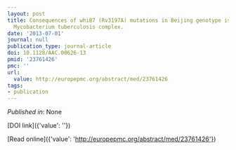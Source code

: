 ```yaml
---
layout: post
title: Consequences of whiB7 (Rv3197A) mutations in Beijing genotype isolates of the
  Mycobacterium tuberculosis complex.
date: '2013-07-01'
journal: null
publication_type: journal-article
doi: 10.1128/AAC.00626-13
pmid: '23761426'
pmc: ''
url:
  value: http://europepmc.org/abstract/med/23761426
tags:
- publication
---
```


*Published in*: None

[DOI link]({'value': ''})

[Read online]({'value': 'http://europepmc.org/abstract/med/23761426'})


